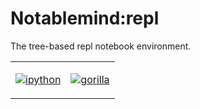 # Notablemind:repl
The tree-based repl notebook environment.

<table><tr><td>

[![ipython](http://jaredly.github.io/itreed/screenshots/ipython.png)](http://jaredly.github.io/itreed/demo/ipython.html)

</td><td>

[![gorilla](http://jaredly.github.io/itreed/screenshots/gorilla.png)](http://jaredly.github.io/itreed/demo)

</td></tr></table>


